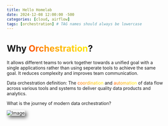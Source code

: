```yaml
---
title: Hello Homelab
date: 2024-12-08 12:00:00 -500
categories: [cloud, airflow]
tags: [orchestration] # TAG names should always be lowercase
---
```


# Why <span class="rainbow-text">Orchestration</span>?

It allows different teams to work together towards a unified goal with a single applications rather than using seperate tools to achieve the same goal. It reduces complexity and improves team communication. 

Data orchestration definition:
The <span class="rainbow-text">coordination</span> and <span class="rainbow-text">automation</span> of data flow across various tools and systems to deliver quality data products and analytics.

What is the journey of modern data orchestration?

![Image](/asfandyarkhan.github.io/images/screenshot.png)


<style>
img {
    box-shadow: 6px 6px 12px rgba(0, 0, 0, 0.6);
}

@keyframes rainbow {
  0% { background-position: 0% 50%; }
  50% { background-position: 100% 50%; }
  100% { background-position: 0% 50%; }
}

.rainbow-text {
  background: linear-gradient(45deg, red, orange, yellow, green, blue, indigo, violet);
  background-size: 400% 400%;
  -webkit-background-clip: text;
  color: transparent;
  animation: rainbow 6s ease infinite;
}
</style>

